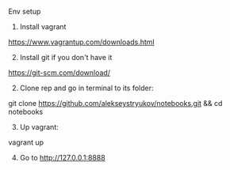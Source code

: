 Env setup

1) Install vagrant

https://www.vagrantup.com/downloads.html

2) Install git if you don't have it 

https://git-scm.com/download/

2) Clone rep and go in terminal to its folder:

git clone https://github.com/alekseystryukov/notebooks.git && cd notebooks

3) Up vagrant:

vagrant up

4) Go to http://127.0.0.1:8888
